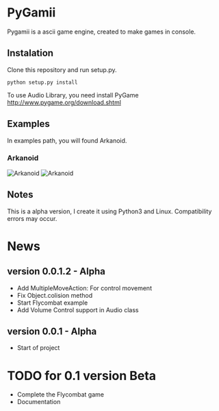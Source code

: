 # PyGamii
Pygamii is a ascii game engine, created to make games in console.

## Instalation
Clone this repository and run setup.py.

    python setup.py install

To use Audio Library, you need install PyGame http://www.pygame.org/download.shtml

## Examples
In examples path, you will found Arkanoid.

### Arkanoid
![Arkanoid](https://raw.githubusercontent.com/carlosmaniero/pygamii/develop/examples/arkanoid/screenshots/arkanoid-main.png)
![Arkanoid](https://raw.githubusercontent.com/carlosmaniero/pygamii/develop/examples/arkanoid/screenshots/arkanoid-game.png)

## Notes
This is a alpha version, I create it using Python3 and Linux.
Compatibility errors may occur.


# News
## version 0.0.1.2 - Alpha
- Add MultipleMoveAction: For control movement
- Fix Object.colision method
- Start Flycombat example
- Add Volume Control support in Audio class

## version 0.0.1 - Alpha
- Start of project

# TODO for 0.1 version Beta
- Complete the Flycombat game
- Documentation
